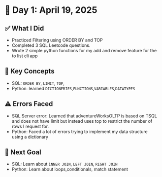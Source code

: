 # 📅 Day 1: April 19, 2025

## ✅ What I Did

- Practiced Filtering using ORDER BY and TOP
- Completed 3 SQL Leetcode questions.
- Wrote 2 simple python functions for my add and remove feature for the to list cli app

## 🧠 Key Concepts

- SQL: `ORDER BY`, `LIMIT`, `TOP`,
- Python: learned `DICTIONERIES`,`FUNCTIONS`,`VARIABLES`,`DATATYPES`

## ⚠️ Errors Faced

- SQL Server error: Learned that adventureWorksOLTP is based on TSQL and does not have limit
  but instead uses top to restrict the number of rows I request for.
- Python: Faced a lot of errors trying to implement my data structure using a dictionary

## 🎯 Next Goal

- SQL: Learn about `iNNER JOIN`, `LEFT JOIN`, `RIGHT JOIN`
- Python: Learn about loops,conditionals, match statement
